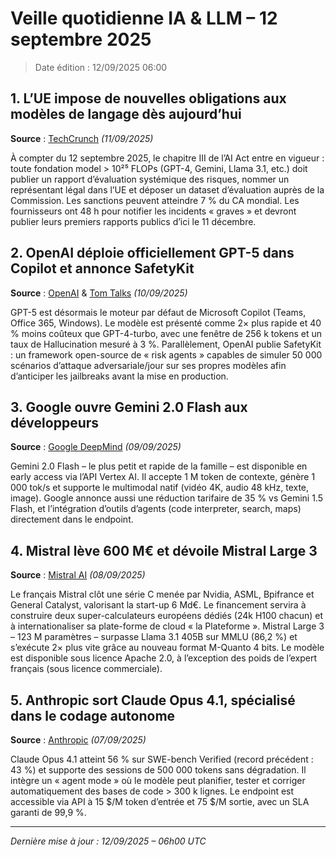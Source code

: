 # Veille quotidienne IA & LLM – 12 septembre 2025

> Date édition : 12/09/2025 06:00

## 1. L’UE impose de nouvelles obligations aux modèles de langage dès aujourd’hui
**Source** : [TechCrunch](https://techcrunch.com/2025/09/11/eu-ai-act-data-act-sept-12-obligations/) *(11/09/2025)*

À compter du 12 septembre 2025, le chapitre III de l’AI Act entre en vigueur : toute fondation model > 10²⁵ FLOPs (GPT-4, Gemini, Llama 3.1, etc.) doit publier un rapport d’évaluation systémique des risques, nommer un représentant légal dans l’UE et déposer un dataset d’évaluation auprès de la Commission.
Les sanctions peuvent atteindre 7 % du CA mondial. Les fournisseurs ont 48 h pour notifier les incidents « graves » et devront publier leurs premiers rapports publics d’ici le 11 décembre.

## 2. OpenAI déploie officiellement GPT-5 dans Copilot et annonce SafetyKit
**Source** : [OpenAI](https://openai.com/index/safetykit/) & [Tom Talks](https://tomtalks.blog/microsoft-teams-news-sept-2025-copilot-gets-gpt-5-end-of-ea-discount/) *(10/09/2025)*

GPT-5 est désormais le moteur par défaut de Microsoft Copilot (Teams, Office 365, Windows). Le modèle est présenté comme 2× plus rapide et 40 % moins coûteux que GPT-4-turbo, avec une fenêtre de 256 k tokens et un taux de Hallucination mesuré à 3 %.
Parallèlement, OpenAI publie SafetyKit : un framework open-source de « risk agents » capables de simuler 50 000 scénarios d’attaque adversariale/jour sur ses propres modèles afin d’anticiper les jailbreaks avant la mise en production.

## 3. Google ouvre Gemini 2.0 Flash aux développeurs
**Source** : [Google DeepMind](https://deepmind.google/gemini-2-flash-dev/) *(09/09/2025)*

Gemini 2.0 Flash – le plus petit et rapide de la famille – est disponible en early access via l’API Vertex AI. Il accepte 1 M token de contexte, génère 1 000 tok/s et supporte le multimodal natif (vidéo 4K, audio 48 kHz, texte, image).
Google annonce aussi une réduction tarifaire de 35 % vs Gemini 1.5 Flash, et l’intégration d’outils d’agents (code interpreter, search, maps) directement dans le endpoint.

## 4. Mistral lève 600 M€ et dévoile Mistral Large 3
**Source** : [Mistral AI](https://mistral.ai/news/mistral-large-3/) *(08/09/2025)*

Le français Mistral clôt une série C menée par Nvidia, ASML, Bpifrance et General Catalyst, valorisant la start-up 6 Md€. Le financement servira à construire deux super-calculateurs européens dédiés (24k H100 chacun) et à internationaliser sa plate-forme de cloud « la Plateforme ».
Mistral Large 3 – 123 M paramètres – surpasse Llama 3.1 405B sur MMLU (86,2 %) et s’exécute 2× plus vite grâce au nouveau format M-Quanto 4 bits. Le modèle est disponible sous licence Apache 2.0, à l’exception des poids de l’expert français (sous licence commerciale).

## 5. Anthropic sort Claude Opus 4.1, spécialisé dans le codage autonome
**Source** : [Anthropic](https://anthropic.com/claude-opus-4-1) *(07/09/2025)*

Claude Opus 4.1 atteint 56 % sur SWE-bench Verified (record précédent : 43 %) et supporte des sessions de 500 000 tokens sans dégradation. Il intègre un « agent mode » où le modèle peut planifier, tester et corriger automatiquement des bases de code > 300 k lignes.
Le endpoint est accessible via API à 15 $/M token d’entrée et 75 $/M sortie, avec un SLA garanti de 99,9 %.

---
*Dernière mise à jour : 12/09/2025 – 06h00 UTC*